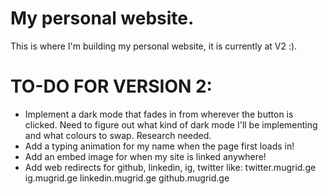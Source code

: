 # My personal website.
This is where I'm building my personal website, it is currently at V2 :).

# TO-DO FOR VERSION 2:
- Implement a dark mode that fades in from wherever the button is clicked. Need to figure out what kind of dark mode I'll be implementing and what colours to swap. Research needed.
- Add a typing animation for my name when the page first loads in!
- Add an embed image for when my site is linked anywhere!
- Add web redirects for github, linkedin, ig, twitter like:
    twitter.mugrid.ge
    ig.mugrid.ge
    linkedin.mugrid.ge
    github.mugrid.ge
